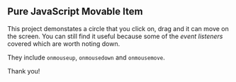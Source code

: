 ## Pure JavaScript Movable Item

This  project demonstates a circle that you click on, drag and it can move on the screen. You can still find it useful because some of the *event listeners* covered which are worth noting down.

They include `onmouseup`, `onmousedown` and `onmousemove`.

Thank you!